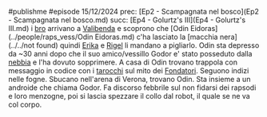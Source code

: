 #publishme #episode 15/12/2024
prec: [Ep2 - Scampagnata nel bosco](Ep2 - Scampagnata nel bosco.md)
succ: [Ep4 - Golurtz's III](Ep4 - Golurtz's III.md)
i [bro](../people/wapagos/WAPAGOs.md) arrivano a [Valibenda](../places/Valibenda.md) e scoprono che [Odin Eidoras](../people/raps_vess/Odin Eidoras.md) c'ha lasciato la [macchia nera](../../not found) quindi [Erika](../people/raps_vess/Erika.md) e [Rigel](../people/raps_vess/Rigel.md) li mandano a pigliarlo. Odin sta depresso da ~30 anni dopo che il suo amico/vessillo Godor e' stato posseduto dalla [nebbia](../spells/nebbia.md) e l'ha dovuto sopprimere.
A casa di Odin trovano trappola con messaggio in codice con i [tarocchi](../tarocchi.md) sul mito dei [Fondatori](../people/bigshots/Fondatori.md). Seguono indizi nelle fogne. Sbucano nell'arena di Verona, trovano Odin. Sta insieme a un androide che chiama Godor. Fa discorso febbrile sul non fidarsi dei rapsodi e loro menzogne, poi si lascia spezzare il collo dal robot, il quale se ne va col corpo.
  